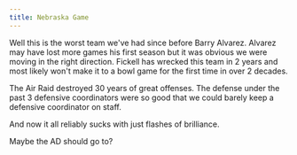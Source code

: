 ```yaml
---
title: Nebraska Game
---
```


Well this is the worst team we've had since before Barry Alvarez. Alvarez may have lost more games his first season but it was obvious we were moving in the right direction. Fickell has wrecked this team in 2 years and most likely won't make it to a bowl game for the first time in over 2 decades.

The Air Raid destroyed 30 years of great offenses. The defense under the past 3 defensive coordinators were so good that we could barely keep a defensive coordinator on staff.

And now it all reliably sucks with just flashes of brilliance.

Maybe the AD should go to?
